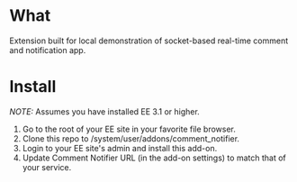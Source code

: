 # What

Extension built for local demonstration of socket-based real-time comment and notification app.

# Install

*NOTE:* Assumes you have installed EE 3.1 or higher.

1. Go to the root of your EE site in your favorite file browser. 
2. Clone this repo to /system/user/addons/comment_notifier.
3. Login to your EE site's admin and install this add-on.
4. Update Comment Notifier URL (in the add-on settings) to match that of your service.
